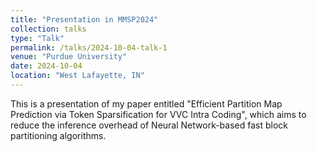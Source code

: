 ```yaml
---
title: "Presentation in MMSP2024"
collection: talks
type: "Talk"
permalink: /talks/2024-10-04-talk-1
venue: "Purdue University"
date: 2024-10-04
location: "West Lafayette, IN"
---
```


This is a presentation of my paper entitled "Efficient Partition Map Prediction via Token Sparsification for VVC Intra Coding", which aims to reduce the inference overhead of Neural Network-based fast block partitioning algorithms.


